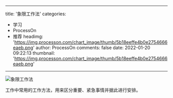 
---
title: '象限工作法'
categories: 
 - 学习
 - ProcessOn
 - 推荐
headimg: 'https://img.processon.com/chart_image/thumb/5b18eeffe4b0e2754666eaeb.png'
author: ProcessOn
comments: false
date: 2022-01-20 09:22:13
thumbnail: 'https://img.processon.com/chart_image/thumb/5b18eeffe4b0e2754666eaeb.png'
---

<div>   
<img class="thumb" alt="象限工作法" src="https://img.processon.com/chart_image/thumb/5b18eeffe4b0e2754666eaeb.png" referrerpolicy="no-referrer">
<p>工作中常用的工作方法，用来区分重要、紧急事情并据此进行安排。</p>  
</div>
            